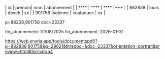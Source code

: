 | id | prenom| nom | abonnement |
| **** | **** | **** |*** |
| 882838 | louis | dosch | xx |
| 901758 |solenne | costaouec | xx |




p=88238,901758
doc=23337

fin_abonnement: 31/08/2025
fin_abonnement: 2026-01-31


https://web.enoria.app/tools/documentspdf/?p=882838,901758&g=29621&titredoc=&doc=23337&orientation=portrait&preview=html&format=a4
